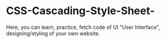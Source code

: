 # CSS-Cascading-Style-Sheet-
Here, you can learn, practice, fetch code of UI "User Interface", designing/styling of your own website.
